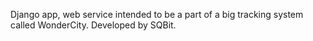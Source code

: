 Django app, web service intended to be a part of a big tracking system called WonderCity.
Developed by SQBit.